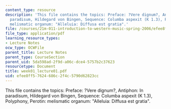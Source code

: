 ```yaml
---
content_type: resource
description: 'This file contains the topics: Preface: ?Vere dignum?, Antiphon: In
  paradisum, Hildegard von Bingen, Sequence: Columba aspexit (K 1.3), Polyphony, Perotin:
  melismatic organum: "Alleluia: Diffusa est gratia".'
file: /courses/21m-011-introduction-to-western-music-spring-2006/efee8ff57624686c2f4c5790d62823cc_week01_lecture01.pdf
file_type: application/pdf
learning_resource_types:
- Lecture Notes
ocw_type: OCWFile
parent_title: Lecture Notes
parent_type: CourseSection
parent_uid: 5da598ad-2f9d-a06c-dce4-5757b2c37623
resourcetype: Document
title: week01_lecture01.pdf
uid: efee8ff5-7624-686c-2f4c-5790d62823cc
---
```

This file contains the topics: Preface: ?Vere dignum?, Antiphon: In paradisum, Hildegard von Bingen, Sequence: Columba aspexit (K 1.3), Polyphony, Perotin: melismatic organum: "Alleluia: Diffusa est gratia".

